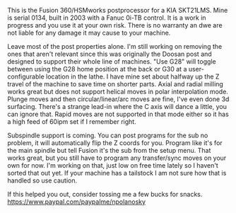 This is the Fusion 360/HSMworks postprocessor for a KIA SKT21LMS. Mine is serial 0134, built in 2003 with a Fanuc 0i-TB control. It is a work in progress and you use it at your own risk. There is no warranty an dwe are not liable for any damage it may cause to your machine. 

Leave most of the post properties alone. I'm still working on removing the ones that aren't relevant since this was originally the Doosan post and designed to support their whole line of machines. 
"Use G28" will toggle between using the G28 home position at the back or G30 at a user-configurable location in the lathe. I have mine set about halfway up the Z travel of the machine to save time on shorter parts. 
Axial and radial milling works great but does not support helical moves in polar interpolation mode. Plunge moves and then circular/linear/arc moves are fine, I've even done 3d surfacing. There's a strange lead-in where the C axis will dance a little, you can ignore that. Rapid moves are not supported in that mode either so it has a high feed of 60ipm set if I remember right. 

Subspindle support is coming. You can post programs for the sub no problem, it will automatically flip the Z coords for you. Program like it's for the main spindle but tell Fusion it's the sub from the setup menu. That works great, but you still have to program any transfer/sync moves on your own for now. I'm working on that, just low on free time lately so I haven't sorted that out yet. If your machine has a tailstock I am not sure how that is handled so use caution. 

If this helped you out, consider tossing me a few bucks for snacks. https://www.paypal.com/paypalme/npolanosky
